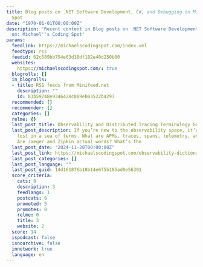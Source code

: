 ```yaml
---
title: Blog posts on .NET Software Development, C#, and Debugging on Michael's Coding
  Spot
date: "1970-01-01T00:00:00Z"
description: 'Recent content in Blog posts on .NET Software Development, C#, and Debugging
  on: Michael''s Coding Spot'
params:
  feedlink: https://michaelscodingspot.com/index.xml
  feedtype: rss
  feedid: 62c589bb754e63d10df182e40d250b80
  websites:
    https://michaelscodingspot.com/: true
  blogrolls: []
  in_blogrolls:
  - title: RSS feeds from Minifeed.net
    description: ""
    id: 83b59248e9346428c889eb03522b4297
  recommended: []
  recommender: []
  categories: []
  relme: {}
  last_post_title: Observability and Distributed Tracing Terminology Guide
  last_post_description: If you’re new to the observability space, it’s easy to get
    lost in a sea of terms. What are APMs, traces, spans, telemetry, and metrics?
    Are Jaeger and Zipkin actual words? What’s the
  last_post_date: "2024-11-20T00:00:00Z"
  last_post_link: https://michaelscodingspot.com/observability-dictionary/
  last_post_categories: []
  last_post_language: ""
  last_post_guid: 14d161876b18b14e6f5b185ad0e56301
  score_criteria:
    cats: 0
    description: 3
    feedlangs: 1
    postcats: 0
    promoted: 5
    promotes: 0
    relme: 0
    title: 3
    website: 2
  score: 14
  ispodcast: false
  isnoarchive: false
  innetwork: true
  language: en
---
```

